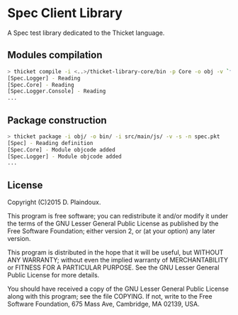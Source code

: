 # Spec Client Library

A Spec test library dedicated to the Thicket language.

## Modules compilation

```sh
> thicket compile -i <..>/thicket-library-core/bin -p Core -o obj -v `find src/main/thicket -name \*.tkt`
[Spec.Logger] - Reading
[Spec.Core] - Reading
[Spec.Logger.Console] - Reading
...
```

## Package construction

```sh
> thicket package -i obj/ -o bin/ -i src/main/js/ -v -s -n spec.pkt 
[Spec] - Reading definition
[Spec.Core] - Module objcode added
[Spec.Logger] - Module objcode added
...
```

## License

Copyright (C)2015 D. Plaindoux.

This program is  free software; you can redistribute  it and/or modify
it  under the  terms  of  the GNU  Lesser  General  Public License  as
published by  the Free Software  Foundation; either version 2,  or (at
your option) any later version.

This program  is distributed in the  hope that it will  be useful, but
WITHOUT   ANY  WARRANTY;   without  even   the  implied   warranty  of
MERCHANTABILITY  or FITNESS  FOR  A PARTICULAR  PURPOSE.  See the  GNU
Lesser General Public License for more details.

You  should have  received a  copy of  the GNU  Lesser General  Public
License along with  this program; see the file COPYING.  If not, write
to the  Free Software Foundation,  675 Mass Ave, Cambridge,  MA 02139,
USA.

